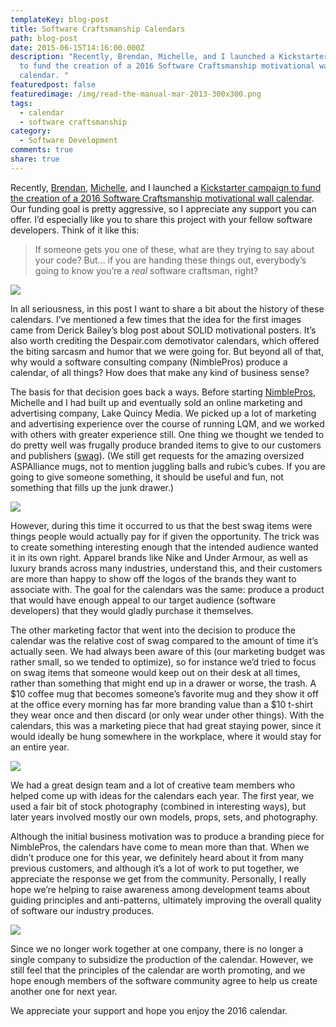 ```yaml
---
templateKey: blog-post
title: Software Craftsmanship Calendars
path: blog-post
date: 2015-06-15T14:16:00.000Z
description: "Recently, Brendan, Michelle, and I launched a Kickstarter campaign
  to fund the creation of a 2016 Software Craftsmanship motivational wall
  calendar. "
featuredpost: false
featuredimage: /img/read-the-manual-mar-2013-300x300.png
tags:
  - calendar
  - software craftsmanship
category:
  - Software Development
comments: true
share: true
---
```

[](http://ardalis.com/wp-content/uploads/2015/06/Read-The-Manual-Mar-2013-300x300.png)Recently, [Brendan](https://twitter.com/brendoneus), [Michelle](https://twitter.com/mickeyme), and I launched a [Kickstarter campaign to fund the creation of a 2016 Software Craftsmanship motivational wall calendar](http://bit.ly/KickSC2016). Our funding goal is pretty aggressive, so I appreciate any support you can offer. I’d especially like you to share this project with your fellow software developers. Think of it like this:

> If someone gets you one of these, what are they trying to say about your code? But… if you are handing these things out, everybody’s going to know you’re a *real* software craftsman, right? 

![](/img/read-the-manual-mar-2013-300x300.png)

In all seriousness, in this post I want to share a bit about the history of these calendars. I’ve mentioned a few times that the idea for the first images came from Derick Bailey’s blog post about SOLID motivational posters. It’s also worth crediting the Despair.com demotivator calendars, which offered the biting sarcasm and humor that we were going for. But beyond all of that, why would a software consulting company (NimblePros) produce a calendar, of all things? How does that make any kind of business sense?

[](http://ardalis.com/wp-content/uploads/2015/06/SingleResponsibility-300x300.jpg)The basis for that decision goes back a ways. Before starting [NimblePros](https://twitter.com/nimblepros), Michelle and I had built up and eventually sold an online marketing and advertising company, Lake Quincy Media. We picked up a lot of marketing and advertising experience over the course of running LQM, and we worked with others with greater experience still. One thing we thought we tended to do pretty well was frugally produce branded items to give to our customers and publishers ([swag](http://en.wikipedia.org/wiki/Promotional_merchandise)). (We still get requests for the amazing oversized ASPAlliance mugs, not to mention juggling balls and rubic’s cubes. If you are going to give someone something, it should be useful and fun, not something that fills up the junk drawer.)

![](/img/singleresponsibility-300x300.jpg)

However, during this time it occurred to us that the best swag items were things people would actually pay for if given the opportunity. The trick was to create something interesting enough that the intended audience wanted it in its own right. Apparel brands like Nike and Under Armour, as well as luxury brands across many industries, understand this, and their customers are more than happy to show off the logos of the brands they want to associate with. The goal for the calendars was the same: produce a product that would have enough appeal to our target audience (software developers) that they would gladly purchase it themselves.

[](http://ardalis.com/wp-content/uploads/2015/06/DuctTapeCoder-300x300.jpg)The other marketing factor that went into the decision to produce the calendar was the relative cost of swag compared to the amount of time it’s actually seen. We had always been aware of this (our marketing budget was rather small, so we tended to optimize), so for instance we’d tried to focus on swag items that someone would keep out on their desk at all times, rather than something that might end up in a drawer or worse, the trash. A $10 coffee mug that becomes someone’s favorite mug and they show it off at the office every morning has far more branding value than a $10 t-shirt they wear once and then discard (or only wear under other things). With the calendars, this was a marketing piece that had great staying power, since it would ideally be hung somewhere in the workplace, where it would stay for an entire year.

![](/img/ducttapecoder-300x300.jpg)

We had a great design team and a lot of creative team members who helped come up with ideas for the calendars each year. The first year, we used a fair bit of stock photography (combined in interesting ways), but later years involved mostly our own models, props, sets, and photography.

[](http://ardalis.com/wp-content/uploads/2015/06/Frankencode_Oct_2014-300x300.png)Although the initial business motivation was to produce a branding piece for NimblePros, the calendars have come to mean more than that. When we didn’t produce one for this year, we definitely heard about it from many previous customers, and although it’s a lot of work to put together, we appreciate the response we get from the community. Personally, I really hope we’re helping to raise awareness among development teams about guiding principles and anti-patterns, ultimately improving the overall quality of software our industry produces.

![](/img/frankencode_oct_2014-300x300.png)

Since we no longer work together at one company, there is no longer a single company to subsidize the production of the calendar. However, we still feel that the principles of the calendar are worth promoting, and we hope enough members of the software community agree to help us create another one for next year.

We appreciate your support and hope you enjoy the 2016 calendar.